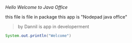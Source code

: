 _Hello Welcome to Java Office_

this file is file in package this app is "Nodepad java office"


>by Dannil is app in developerment


``` java
System.out.println("Welcome")
```
